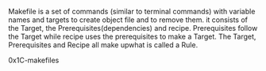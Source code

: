 Makefile is a set of commands (similar to terminal commands) with variable names and targets to create object file and to remove them. it consists of the Target, the Prerequisites(dependencies) and recipe. Prerequisites follow the Target while recipe uses the prerequisites to make a Target. The Target, Prerequisites and Recipe all make upwhat is called a Rule.

0x1C-makefiles

